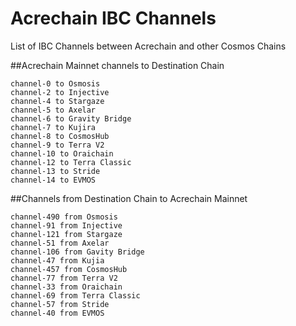 # Acrechain IBC Channels
List of IBC Channels between Acrechain and other Cosmos Chains


##Acrechain Mainnet channels to Destination Chain
```
channel-0 to Osmosis
channel-2 to Injective
channel-4 to Stargaze
channel-5 to Axelar
channel-6 to Gravity Bridge
channel-7 to Kujira
channel-8 to CosmosHub
channel-9 to Terra V2
channel-10 to Oraichain
channel-12 to Terra Classic
channel-13 to Stride
channel-14 to EVMOS
```

##Channels from Destination Chain to Acrechain Mainnet
```
channel-490 from Osmosis
channel-91 from Injective
channel-121 from Stargaze
channel-51 from Axelar
channel-106 from Gavity Bridge
channel-47 from Kujia
channel-457 from CosmosHub
channel-77 from Terra V2
channel-33 from Oraichain
channel-69 from Terra Classic
channel-57 from Stride
channel-40 from EVMOS
```
